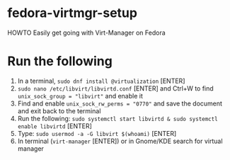 # fedora-virtmgr-setup
HOWTO Easily get going with Virt-Manager on Fedora

# Run the following
1. In a terminal, `sudo dnf install @virtualization` [ENTER]
2. `sudo nano /etc/libvirt/libvirtd.conf` [ENTER] and Ctrl+W to find `unix_sock_group = "libvirt"` and enable it
3. Find and enable `unix_sock_rw_perms = "0770"` and save the document and exit back to the terminal
4. Run the following: `sudo systemctl start libvirtd & sudo systemctl enable libvirtd` [ENTER]
5. Type: `sudo usermod -a -G libvirt $(whoami)` [ENTER]
6. In terminal (`virt-manager` [ENTER]) or in Gnome/KDE search for virtual manager
